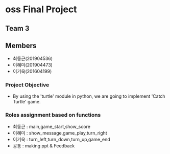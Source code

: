 # oss Final Project

## Team 3

## Members
- 최동근(201904536)
- 이혜미(201904473)
- 이기욱(201604199)

### Project Objective
- By using the 'turtle' module in python, we are going to implement 'Catch Turtle' game.

### Roles assignment based on functions
- 최동근 : main,game_start,show_score
- 이혜미 : show_message,game_play,turn_right
- 이기욱 : turn_left,turn_down,turn_up,game_end
- 공통 : making ppt & Feedback


